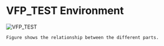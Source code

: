 # VFP_TEST Environment
![VFP_TEST](https://github.com/zakinder/VFP_TEST/tree/master/doc/environment.png "VFP_TEST")

```
Figure shows the relationship between the different parts.
```